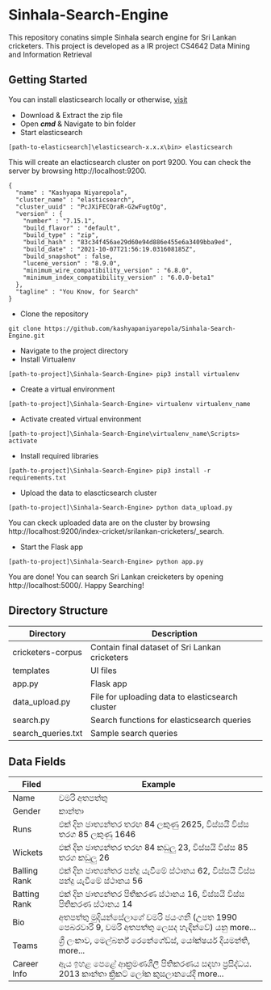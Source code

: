 # Sinhala-Search-Engine
This repository conatins simple Sinhala search engine for Sri Lankan cricketers. This project is developed as a IR project CS4642 Data Mining and Information Retrieval

## Getting Started
You can install elasticsearch locally or otherwise, [visit](https://www.elastic.co/guide/en/elasticsearch/reference/current/install-elasticsearch.html)
- Download & Extract the zip file
- Open ***cmd*** & Navigate to bin folder
- Start elasticsearch
```
[path-to-elasticsearch]\elasticsearch-x.x.x\bin> elasticsearch
```
This will create an elacticsearch cluster on port 9200. You can check the server by browsing http://localhost:9200.
```
{
  "name" : "Kashyapa Niyarepola",
  "cluster_name" : "elasticsearch",
  "cluster_uuid" : "PcJXiFECQraR-G2wFugtOg",
  "version" : {
    "number" : "7.15.1",
    "build_flavor" : "default",
    "build_type" : "zip",
    "build_hash" : "83c34f456ae29d60e94d886e455e6a3409bba9ed",
    "build_date" : "2021-10-07T21:56:19.031608185Z",
    "build_snapshot" : false,
    "lucene_version" : "8.9.0",
    "minimum_wire_compatibility_version" : "6.8.0",
    "minimum_index_compatibility_version" : "6.0.0-beta1"
  },
  "tagline" : "You Know, for Search"
}
```
- Clone the repository
```
git clone https://github.com/kashyapaniyarepola/Sinhala-Search-Engine.git
```
- Navigate to the project directory
- Install Virtualenv
```
[path-to-project]\Sinhala-Search-Engine> pip3 install virtualenv
```
- Create a virtual environment
```
[path-to-project]\Sinhala-Search-Engine> virtualenv virtualenv_name
```
- Activate created virtual environment
```
[path-to-project]\Sinhala-Search-Engine\virtualenv_name\Scripts> activate
```
- Install required libraries
```
[path-to-project]\Sinhala-Search-Engine> pip3 install -r requirements.txt
```
- Upload the data to elascticsearch cluster
```
[path-to-project]\Sinhala-Search-Engine> python data_upload.py
```
You can ckeck uploaded data are on the cluster by browsing http://localhost:9200/index-cricket/srilankan-cricketers/_search.
- Start the Flask app
```
[path-to-project]\Sinhala-Search-Engine> python app.py
```
You are done! You can search Sri Lankan creicketers by opening http://localhost:5000/. Happy Searching!

## Directory Structure
| Directory | Description |
| --- | --- |
| cricketers-corpus | Contain final dataset of Sri Lankan cricketers |
| templates | UI files |
| app.py | Flask app |
| data_upload.py | File for uploading data to elasticsearch cluster |
| search.py | Search functions for elasticsearch queries |
| search_queries.txt | Sample search queries |

## Data Fields
| Filed | Example |
| --- | --- |
| Name | චමරි අතපත්තු |
| Gender | කාන්තා |
| Runs | එක් දින ජාත්‍යන්තර තරඟ 84 ලකුණු 2625, විස්සයි විස්ස තරග 85 ලකුණු 1646 |
| Wickets | එක් දින ජාත්‍යන්තර තරඟ 84 කඩුලු 23, විස්සයි විස්ස 85 තරග කඩුලු 26 |
| Balling Rank | එක් දින ජාත්‍යන්තර පන්දු යැවීමේ ස්ථානය 62, විස්සයි විස්ස පන්දු යැවීමේ ස්ථානය 56 |
| Batting Rank | එක් දින ජාත්‍යන්තර පිතිකරණ ස්ථානය 16, විස්සයි විස්ස පිතිකරණ ස්ථානය 14 |
| Bio | අතපත්තු මුදියන්සේලාගේ චමරි ජයංගනී (උපත 1990 පෙබරවාරි 9, චමරි අතපත්තු ලෙසද හැඳින්වේ) යනු more... |
| Teams |ශ්‍රී ලංකාව, මෙල්බර්න් රෙනේගේඩ්ස්, යෝක්ෂයර් දියමන්ති, more... |
| Career Info | ඇය ඉහළ පෙළේ ආක්‍රමණශීලී පිතිකරණය සඳහා ප්‍රසිද්ධය. 2013 කාන්තා ක්‍රිකට් ලෝක කුසලානයේදී more... |

